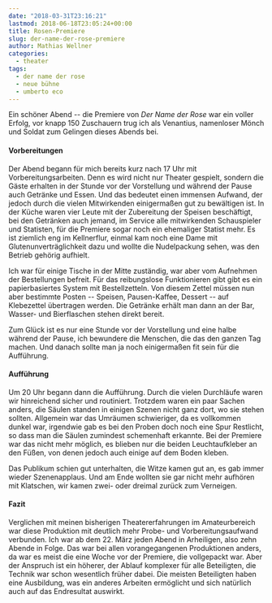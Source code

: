 ```yaml
---
date: "2018-03-31T23:16:21"
lastmod: 2018-06-18T23:05:24+00:00
title: Rosen-Premiere
slug: der-name-der-rose-premiere
author: Mathias Wellner
categories:
  - theater
tags:
  - der name der rose
  - neue bühne
  - umberto eco
---
```

Ein schöner Abend -- die Premiere von _Der Name der Rose_ war ein voller Erfolg, vor knapp 150 Zuschauern trug ich als Venantius, namenloser Mönch und Soldat zum Gelingen dieses Abends bei. 

<!--more-->

#### Vorbereitungen

Der Abend begann für mich bereits kurz nach 17 Uhr mit Vorbereitungsarbeiten. Denn es wird nicht nur Theater gespielt, sondern die Gäste erhalten in der Stunde vor der Vorstellung und während der Pause auch Getränke und Essen. Und das bedeutet einen immensen Aufwand, der jedoch durch die vielen Mitwirkenden einigermaßen gut zu bewältigen ist. In der Küche waren vier Leute mit der Zubereitung der Speisen beschäftigt, bei den Getränken auch jemand, im Service alle mitwirkenden Schauspieler und Statisten, für die Premiere sogar noch ein ehemaliger Statist mehr. Es ist ziemlich eng im Kellnerflur, einmal kam noch eine Dame mit Glutenunverträglichkeit dazu und wollte die Nudelpackung sehen, was den Betrieb gehörig aufhielt.

Ich war für einige Tische in der Mitte zuständig, war aber vom Aufnehmen der Bestellungen befreit. Für das reibungslose Funktionieren gibt gibt es ein papierbasiertes System mit Bestellzetteln. Von diesem Zettel müssen nun aber bestimmte Posten -- Speisen, Pausen-Kaffee, Dessert -- auf Klebezettel übertragen werden. Die Getränke erhält man dann an der Bar, Wasser- und Bierflaschen stehen direkt bereit. 

Zum Glück ist es nur eine Stunde vor der Vorstellung und eine halbe während der Pause, ich bewundere die Menschen, die das den ganzen Tag machen. Und danach sollte man ja noch einigermaßen fit sein für die Aufführung. 

#### Aufführung

Um 20 Uhr begann dann die Aufführung. Durch die vielen Durchläufe waren wir hinreichend sicher und routiniert. Trotzdem waren ein paar Sachen anders, die Säulen standen in einigen Szenen nicht ganz dort, wo sie stehen sollten. Allgemein war das Umräumen schwieriger, da es vollkommen dunkel war, irgendwie gab es bei den Proben doch noch eine Spur Restlicht, so dass man die Säulen zumindest schemenhaft erkannte. Bei der Premiere war das nicht mehr möglich, es blieben nur die beiden Leuchtaufkleber an den Füßen, von denen jedoch auch einige auf dem Boden kleben. 

Das Publikum schien gut unterhalten, die Witze kamen gut an, es gab immer wieder Szenenapplaus. Und am Ende wollten sie gar nicht mehr aufhören mit Klatschen, wir kamen zwei- oder dreimal zurück zum Verneigen. 

#### Fazit

Verglichen mit meinen bisherigen Theatererfahrungen im Amateurbereich war diese Produktion mit deutlich mehr Probe- und Vorbereitungsaufwand verbunden. Ich war ab dem 22. März jeden Abend in Arheiligen, also zehn Abende in Folge. Das war bei allen vorangegangenen Produktionen anders, da war es meist die eine Woche vor der Premiere, die vollgepackt war. Aber der Anspruch ist ein höherer, der Ablauf komplexer für alle Beteiligten, die Technik war schon wesentlich früher dabei. Die meisten Beteiligten haben eine Ausbildung, was ein anderes Arbeiten ermöglicht und sich natürlich auch auf das Endresultat auswirkt. 
